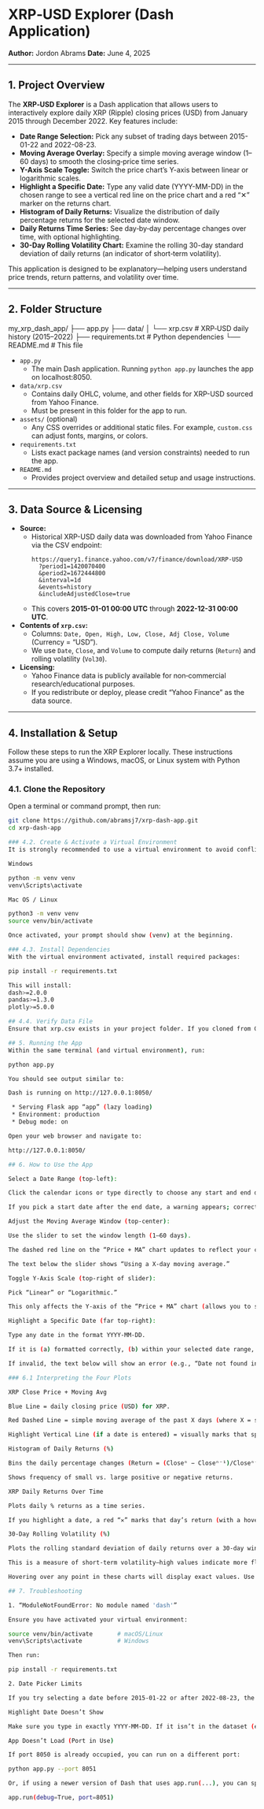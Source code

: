 # XRP‐USD Explorer (Dash Application)

**Author:** Jordon Abrams 
**Date:** June 4, 2025  

---

## 1. Project Overview

The **XRP‐USD Explorer** is a Dash application that allows users to interactively explore daily XRP (Ripple) closing prices (USD) from January 2015 through December 2022. Key features include:

- **Date Range Selection:** Pick any subset of trading days between 2015-01-22 and 2022-08-23.  
- **Moving Average Overlay:** Specify a simple moving average window (1–60 days) to smooth the closing‐price time series.  
- **Y-Axis Scale Toggle:** Switch the price chart’s Y-axis between linear or logarithmic scales.  
- **Highlight a Specific Date:** Type any valid date (YYYY-MM-DD) in the chosen range to see a vertical red line on the price chart and a red “✕” marker on the returns chart.  
- **Histogram of Daily Returns:** Visualize the distribution of daily percentage returns for the selected date window.  
- **Daily Returns Time Series:** See day‐by‐day percentage changes over time, with optional highlighting.  
- **30-Day Rolling Volatility Chart:** Examine the rolling 30-day standard deviation of daily returns (an indicator of short‐term volatility).

This application is designed to be explanatory—helping users understand price trends, return patterns, and volatility over time.

---

## 2. Folder Structure


my_xrp_dash_app/
├── app.py
├── data/
│ └── xrp.csv # XRP‐USD daily history (2015–2022)
├── requirements.txt # Python dependencies
└── README.md # This file


- `app.py`  
  - The main Dash application. Running `python app.py` launches the app on localhost:8050.
- `data/xrp.csv`  
  - Contains daily OHLC, volume, and other fields for XRP-USD sourced from Yahoo Finance.  
  - Must be present in this folder for the app to run.
- `assets/` (optional)  
  - Any CSS overrides or additional static files. For example, `custom.css` can adjust fonts, margins, or colors.
- `requirements.txt`  
  - Lists exact package names (and version constraints) needed to run the app.
- `README.md`  
  - Provides project overview and detailed setup and usage instructions.

---

## 3. Data Source & Licensing

- **Source:**  
  - Historical XRP-USD daily data was downloaded from Yahoo Finance via the CSV endpoint:  
    ```
    https://query1.finance.yahoo.com/v7/finance/download/XRP-USD
      ?period1=1420070400
      &period2=1672444800
      &interval=1d
      &events=history
      &includeAdjustedClose=true
    ```
  - This covers **2015-01-01 00:00 UTC** through **2022-12-31 00:00 UTC**.
- **Contents of `xrp.csv`:**  
  - Columns: `Date, Open, High, Low, Close, Adj Close, Volume` (Currency = “USD”).  
  - We use `Date`, `Close`, and `Volume` to compute daily returns (`Return`) and rolling volatility (`Vol30`).
- **Licensing:**  
  - Yahoo Finance data is publicly available for non‐commercial research/educational purposes.  
  - If you redistribute or deploy, please credit “Yahoo Finance” as the data source.

---

## 4. Installation & Setup

Follow these steps to run the XRP Explorer locally. These instructions assume you are using a Windows, macOS, or Linux system with Python 3.7+ installed.

### 4.1. Clone the Repository

Open a terminal or command prompt, then run:

```bash
git clone https://github.com/abramsj7/xrp-dash-app.git
cd xrp-dash-app

### 4.2. Create & Activate a Virtual Environment
It is strongly recommended to use a virtual environment to avoid conflicts with other Python packages on your system.

Windows

python -m venv venv
venv\Scripts\activate

Mac OS / Linux

python3 -m venv venv
source venv/bin/activate

Once activated, your prompt should show (venv) at the beginning.

### 4.3. Install Dependencies
With the virtual environment activated, install required packages:

pip install -r requirements.txt

This will install:
dash>=2.0.0
pandas>=1.3.0
plotly>=5.0.0

## 4.4. Verify Data File
Ensure that xrp.csv exists in your project folder. If you cloned from GitHub and the CSV is included, you’re all set. If not, download the CSV from Yahoo Finance and place it at xrp.csv.

## 5. Running the App
Within the same terminal (and virtual environment), run:

python app.py

You should see output similar to:

Dash is running on http://127.0.0.1:8050/

 * Serving Flask app “app” (lazy loading)
 * Environment: production
 * Debug mode: on

Open your web browser and navigate to:

http://127.0.0.1:8050/

## 6. How to Use the App

Select a Date Range (top‐left):

Click the calendar icons or type directly to choose any start and end dates between 2015-01-22 and 2022-08-23.

If you pick a start date after the end date, a warning appears; correct the order before proceeding.

Adjust the Moving Average Window (top‐center):

Use the slider to set the window length (1–60 days).

The dashed red line on the “Price + MA” chart updates to reflect your chosen window.

The text below the slider shows “Using a X-day moving average.”

Toggle Y-Axis Scale (top‐right of slider):

Pick “Linear” or “Logarithmic.”

This only affects the Y-axis of the “Price + MA” chart (allows you to spot percentage moves on long periods).

Highlight a Specific Date (far top‐right):

Type any date in the format YYYY-MM-DD.

If it is (a) formatted correctly, (b) within your selected date range, and (c) exists in xrp.csv, a red vertical line will appear on the “Price + MA” chart and a red “✕” marker will appear on the “Returns Over Time” chart.

If invalid, the text below will show an error (e.g., “Date not found in dataset”).

### 6.1 Interpreting the Four Plots

XRP Close Price + Moving Avg

Blue Line = daily closing price (USD) for XRP.

Red Dashed Line = simple moving average of the past X days (where X = slider value).

Highlight Vertical Line (if a date is entered) = visually marks that specific trading day.

Histogram of Daily Returns (%)

Bins the daily percentage changes (Return = (Closeⁿ − Closeⁿ⁻¹)/Closeⁿ⁻¹ × 100) within the selected date range.

Shows frequency of small vs. large positive or negative returns.

XRP Daily Returns Over Time

Plots daily % returns as a time series.

If you highlight a date, a red “✕” marks that day’s return (with a hover tooltip).

30-Day Rolling Volatility (%)

Plots the rolling standard deviation of daily returns over a 30-day window.

This is a measure of short‐term volatility—high values indicate more fluctuation, lower values indicate calmer price action.

Hovering over any point in these charts will display exact values. Use the Plotly toolbar in each chart’s upper right corner to pan, zoom, reset axes, or download a PNG snapshot.

## 7. Troubleshooting

1. “ModuleNotFoundError: No module named 'dash'”

Ensure you have activated your virtual environment:

source venv/bin/activate       # macOS/Linux
venv\Scripts\activate          # Windows

Then run:

pip install -r requirements.txt

2. Date Picker Limits

If you try selecting a date before 2015-01-22 or after 2022-08-23, the date picker won’t allow it. Those are the earliest and latest dates in xrp.csv.

Highlight Date Doesn’t Show

Make sure you type in exactly YYYY-MM-DD. If it isn’t in the dataset (e.g. a weekend or holiday when XRP didn’t trade), you’ll see “⚠️ Date not found in dataset.”

App Doesn’t Load (Port in Use)

If port 8050 is already occupied, you can run on a different port:

python app.py --port 8051

Or, if using a newer version of Dash that uses app.run(...), you can specify:

app.run(debug=True, port=8051)
